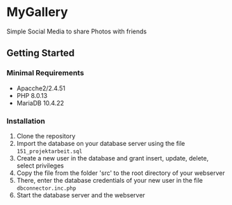# MyGallery
Simple Social Media to share Photos with friends
## Getting Started
### Minimal Requirements
- Apacche2/2.4.51
- PHP 8.0.13
- MariaDB 10.4.22
### Installation
1. Clone the repository
2. Import the database on your database server using the file `151_projektarbeit.sql`
3. Create a new user in the database and grant insert, update, delete, select privileges
4. Copy the file from the folder 'src' to the root directory of your webserver
5. There, enter the database credentials of your new user in the file `dbconnector.inc.php`
6. Start the database server and the webserver